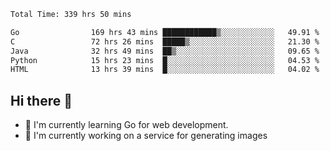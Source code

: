 <!--START_SECTION:waka-->

```txt
Total Time: 339 hrs 50 mins

Go                169 hrs 43 mins ████████████▒░░░░░░░░░░░░   49.91 %
C                 72 hrs 26 mins  █████▒░░░░░░░░░░░░░░░░░░░   21.30 %
Java              32 hrs 49 mins  ██▒░░░░░░░░░░░░░░░░░░░░░░   09.65 %
Python            15 hrs 23 mins  █░░░░░░░░░░░░░░░░░░░░░░░░   04.53 %
HTML              13 hrs 39 mins  █░░░░░░░░░░░░░░░░░░░░░░░░   04.02 %
```

<!--END_SECTION:waka-->

## Hi there 👋
- 🌱 I'm currently learning Go for web development.
- 🔭 I'm currently working on a service for generating images 

<!--
**prorok210/prorok210** is a ✨ _special_ ✨ repository because its `README.md` (this file) appears on your GitHub profile.

Here are some ideas to get you started:

- 🔭 I’m currently working on ...
- 🌱 I’m currently learning ...
- 👯 I’m looking to collaborate on ...
- 🤔 I’m looking for help with ...
- 💬 Ask me about ...
- 📫 How to reach me: ...
- 😄 Pronouns: ...
- ⚡ Fun fact: ...
-->
